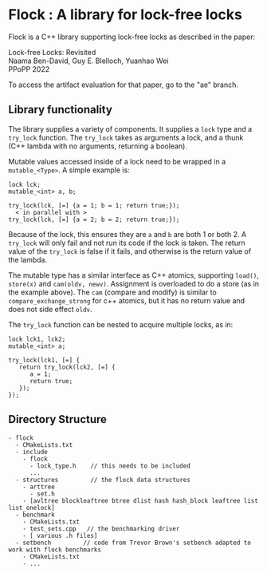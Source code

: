 
# Flock : A library for lock-free locks

Flock is a C++ library supporting lock-free locks as described in the paper:

Lock-free Locks: Revisited \
Naama Ben-David, Guy E. Blelloch, Yuanhao Wei \
PPoPP 2022

To access the artifact evaluation for that paper, go to the "ae" branch.

## Library functionality

The library supplies a variety of components.  It supplies a `lock`
type and a `try_lock` function.  The `try_lock` takes as arguments a
lock, and a thunk (C++ lambda with no arguments, returning a boolean).

Mutable values accessed inside of a lock need to be wrapped in a `mutable_<Type>`.
A simple example is:

```
lock lck;
mutable_<int> a, b;

try_lock(lck, [=] {a = 1; b = 1; return true;});
  < in parallel with >
try_lock(lck, [=] {a = 2; b = 2; return true;});
```

Because of the lock, this ensures they are `a` and `b` are both 1 or
both 2.  A `try_lock` will only fail and not run its code if the lock
is taken.  The return value of the `try_lock` is false if it fails,
and otherwise is the return value of the lambda.

The mutable type has a similar interface as C++ atomics,
supporting `load()`, `store(x)` and `cam(oldv, newv)`.  Assignment is
overloaded to do a store (as in the example above).  The `cam`
(compare and modify) is similar to `compare_exchange_strong` for c++
atomics, but it has no return value and does not side effect `oldv`.

The `try_lock` function can be nested to acquire multiple locks, as in:

```
lock lck1, lck2;
mutable_<int> a;

try_lock(lck1, [=] {
   return try_lock(lck2, [=] {
      a = 1;
      return true;
   });
});
```

## Directory Structure

```
- flock
  - CMakeLists.txt
  - include
    - flock
      - lock_type.h    // this needs to be included 
      ...
  - structures         // the flock data structures
    - arttree
      - set.h
    - [avltree blockleaftree btree dlist hash hash_block leaftree list list_onelock]
  - benchmark
    - CMakeLists.txt
    - test_sets.cpp   // the benchmarking driver   
    - [ various .h files]
  - setbench         // code from Trevor Brown's setbench adapted to work with flock benchmarks
    - CMakeLists.txt
    - ...
```

